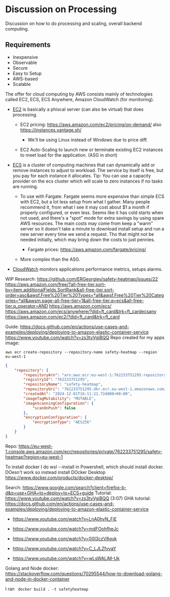 # Discussion on Processing

Discussion on how to do processing and scaling, overall backend computing.

## Requirements

- Inexpensive
- Observable
- Secure
- Easy to Setup
- AWS-based
- Scalable

The offer for cloud computing by AWS consists mainly of technologies called EC2, ECS, ECS Anywhere, Amazon CloudWatch (for monitoring). 

- [EC2](https://aws.amazon.com/ec2/) is basically a phiscal server (can also be virtual) that does processing.
  - EC2 pricing: https://aws.amazon.com/ec2/pricing/on-demand/ also https://instances.vantage.sh/
    - We'll be using Linux instead of Windows due to price diff.

  - EC2 Auto-Scaling to launch new or terminate existing EC2 instances to meet load for the application. (ASG in short)

- [ECS](https://aws.amazon.com/ecs/) is a cluster of computing machines that can dynamically add or remove instances to adjust to workload. The service by itself is free, but you pay for each instance it allocates. Tip: You can use a capacity provider on the ecs cluster which will scale to zero instances if no tasks are running.
  - To use with Fargate. Fargate seems more expensive than simple ECS with EC2, but a lot less setup from what I gather. Many people recommend it, from what I see it may cost about $1 a month if properly configured, or even less. Seems like it has cold starts when not used, and there's a "spot" mode for extra savings by using spare AWS resources. The main costs may come from keep a "warm" server so it doesn't take a minute to download install setup and run a new server every time we send a request. Tho that might not be needed initially, which may bring down the costs to just pennies.
    - Fargate prices: https://aws.amazon.com/fargate/pricing/

  - More complex than the ASG.

- [CloudWatch](https://aws.amazon.com/cloudwatch/) monitors applications performance metrics, setups alarms.

WIP Research:
https://github.com/ERGeorgiev/safety-heatmap/issues/22
https://aws.amazon.com/free/?all-free-tier.sort-by=item.additionalFields.SortRank&all-free-tier.sort-order=asc&awsf.Free%20Tier%20Types=*all&awsf.Free%20Tier%20Categories=*all&awsm.page-all-free-tier=1&all-free-tier.q=ecs&all-free-tier.q_operator=AND
https://aws.amazon.com/ecs/
https://aws.amazon.com/ecs/anywhere/?did=ft_card&trk=ft_cardecsany
https://aws.amazon.com/ec2/?did=ft_card&trk=ft_card



Guide: https://docs.github.com/en/actions/use-cases-and-examples/deploying/deploying-to-amazon-elastic-container-service
https://www.youtube.com/watch?v=zs3tyVgiBQQ
Repo created for my apps image:

```aws ecr create-repository --repository-name safety-heatmap --region eu-west-1```

```json
{
    "repository": {
        "repositoryArn": "arn:aws:ecr:eu-west-1:762233751295:repository/safety-heatmap",
        "registryId": "762233751295",
        "repositoryName": "safety-heatmap",
        "repositoryUri": "762233751295.dkr.ecr.eu-west-1.amazonaws.com/safety-heatmap",
        "createdAt": "2024-12-01T16:11:21.724000+00:00",
        "imageTagMutability": "MUTABLE",
        "imageScanningConfiguration": {
            "scanOnPush": false
        },
        "encryptionConfiguration": {
            "encryptionType": "AES256"
        }
    }
}
```

Repo: https://eu-west-1.console.aws.amazon.com/ecr/repositories/private/762233751295/safety-heatmap?region=eu-west-1





To install docker I do wsl --install in Powershell, which should install docker. DOesn't work so instead install DOcker Desktop https://www.docker.com/products/docker-desktop/



Search: https://www.google.com/search?client=firefox-b-d&q=use+GHA+to+deploy+to+ECS+guide
Tutorial: https://www.youtube.com/watch?v=zs3tyVgiBQQ (3:07)
GHA tutorial: https://docs.github.com/en/actions/use-cases-and-examples/deploying/deploying-to-amazon-elastic-container-service

- https://www.youtube.com/watch?v=LnA0hvN_FiE
- https://www.youtube.com/watch?v=mdFOohfheJc

- https://www.youtube.com/watch?v=00I3czV8guk
- https://www.youtube.com/watch?v=C_LJLZfvvaY
- https://www.youtube.com/watch?v=wLsWALjM-Uk

Golang and Node docker: https://stackoverflow.com/questions/70295544/how-to-download-golang-and-node-in-docker-container



I ran ` docker build . -t safetyheatmap`

